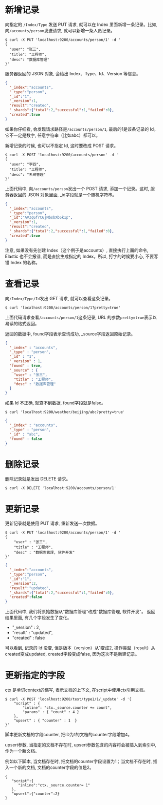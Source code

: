 #  新增记录

向指定的 `/Index/Type` 发送 PUT 请求, 就可以在 Index 里面新增一条记录。比如, 向`/accounts/person`发送请求, 就可以新增一条人员记录。

```
$ curl -X PUT 'localhost:9200/accounts/person/1' -d '
{
  "user": "张三",
  "title": "工程师",
  "desc": "数据库管理"
}' 
```

服务器返回的 JSON 对象, 会给出 Index、Type、Id、Version 等信息。

```json
{
  "_index":"accounts",
  "_type":"person",
  "_id":"1",
  "_version":1,
  "result":"created",
  "_shards":{"total":2,"successful":1,"failed":0},
  "created":true
}
```

如果你仔细看, 会发现请求路径是`/accounts/person/1`, 最后的1是该条记录的 Id。它不一定是数字, 任意字符串（比如abc）都可以。

新增记录的时候, 也可以不指定 Id, 这时要改成 POST 请求。

```
$ curl -X POST 'localhost:9200/accounts/person' -d '
{
  "user": "李四",
  "title": "工程师",
  "desc": "系统管理"
}'
```

上面代码中, 向`/accounts/person`发出一个 POST 请求, 添加一个记录。这时, 服务器返回的 JSON 对象里面, _id字段就是一个随机字符串。

```json
{
  "_index":"accounts",
  "_type":"person",
  "_id":"AV3qGfrC6jMbsbXb6k1p",
  "_version":1,
  "result":"created",
  "_shards":{"total":2,"successful":1,"failed":0},
  "created":true
}
```

注意, 如果没有先创建 Index（这个例子是accounts）, 直接执行上面的命令, Elastic 也不会报错, 而是直接生成指定的 Index。所以, 打字的时候要小心, 不要写错 Index 的名称。

#  查看记录

向`/Index/Type/Id`发出 GET 请求, 就可以查看这条记录。

```
$ curl 'localhost:9200/accounts/person/1?pretty=true'
```

上面代码请求查看`/accounts/person/1`这条记录, URL 的参数`pretty=true`表示以易读的格式返回。

返回的数据中, found字段表示查询成功, _source字段返回原始记录。

```json
{
  "_index" : "accounts",
  "_type" : "person",
  "_id" : "1",
  "_version" : 1,
  "found" : true,
  "_source" : {
    "user" : "张三",
    "title" : "工程师",
    "desc" : "数据库管理"
  }
}
```

如果 Id 不正确, 就查不到数据, found字段就是false。

```
$ curl 'localhost:9200/weather/beijing/abc?pretty=true'
```

```json
{
  "_index" : "accounts",
  "_type" : "person",
  "_id" : "abc",
  "found" : false
}
```

#  删除记录

删除记录就是发出 DELETE 请求。

```
$ curl -X DELETE 'localhost:9200/accounts/person/1'
```

#  更新记录

更新记录就是使用 PUT 请求, 重新发送一次数据。

```
$ curl -X PUT 'localhost:9200/accounts/person/1' -d '
{
    "user" : "张三",
    "title" : "工程师",
    "desc" : "数据库管理, 软件开发"
}' 
```

```json
{
  "_index":"accounts",
  "_type":"person",
  "_id":"1",
  "_version":2,
  "result":"updated",
  "_shards":{"total":2,"successful":1,"failed":0},
  "created":false
}
```

上面代码中, 我们将原始数据从"数据库管理"改成"数据库管理, 软件开发"。 返回结果里面, 有几个字段发生了变化。


- "_version" : 2,
- "result" : "updated",
- "created" : false

可以看到, 记录的 Id 没变, 但是版本（version）从1变成2, 操作类型（result）从created变成updated, created字段变成false, 因为这次不是新建记录。

# 更新指定的字段

ctx 是单词context的缩写, 表示文档的上下文, 在script中使用ctx引用文档。

```
$ curl -X POST 'localhost:9200/test/type1/1/_update' -d '{
    "script" : {
        "inline": "ctx._source.counter += count",
        "params" : { "count" : 4 }
    },
    "upsert" : { "counter" : 1  }
}'
```

脚本更新文档的字段counter, 把ID为1的文档的counter字段增加4。

upsert参数, 当指定的文档不存在时, upsert参数包含的内容将会被插入到索引中, 作为一个新文档。

例如以下脚本, 当文档存在时, 把文档的counter字段设置为1；当文档不存在时, 插入一个新的文档, 文档的counter字段的值是2。

```
{  
   "script":{  
      "inline":"ctx._source.counter= 1"
   },
   "upsert":{"counter":2}
}
```

